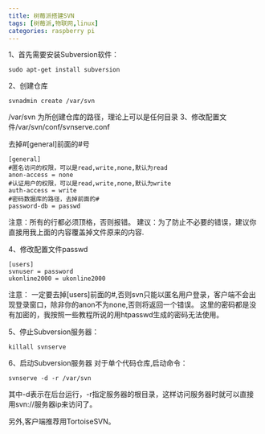 ```yaml
---
title: 树莓派搭建SVN
tags: [树莓派,物联网,linux]
categories: raspberry pi
---
```

1、首先需要安装Subversion软件：

```
sudo apt-get install subversion
```

2、创建仓库

```
svnadmin create /var/svn
```

/var/svn 为所创建仓库的路径，理论上可以是任何目录
3、修改配置文件/var/svn/conf/svnserve.conf

去掉#[general]前面的#号

```
[general]
#匿名访问的权限，可以是read,write,none,默认为read
anon-access = none
#认证用户的权限，可以是read,write,none,默认为write
auth-access = write
#密码数据库的路径，去掉前面的#
password-db = passwd
```

注意：所有的行都必须顶格，否则报错。 建议：为了防止不必要的错误，建议你直接用我上面的内容覆盖掉文件原来的内容.

4、修改配置文件passwd

```
[users]
svnuser = password
ukonline2000 = ukonline2000
```

注意：
一定要去掉[users]前面的#,否则svn只能以匿名用户登录，客户端不会出现登录窗口，除非你的anon不为none,否则将返回一个错误。
这里的密码都是没有加密的，我按照一些教程所说的用htpasswd生成的密码无法使用。

5、停止Subversion服务器：

```
killall svnserve
```

6、启动Subversion服务器 对于单个代码仓库,启动命令：

```
svnserve -d -r /var/svn
```

其中-d表示在后台运行，-r指定服务器的根目录，这样访问服务器时就可以直接 用svn://服务器ip来访问了。

另外,客户端推荐用TortoiseSVN。
